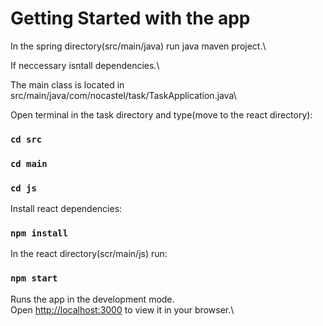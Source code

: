 # Getting Started with the app

In the spring directory(src/main/java) run java maven project.\

If neccessary isntall dependencies.\

The main class is located in src/main/java/com/nocastel/task/TaskApplication.java\

Open terminal in the task directory and type(move to the react directory):

### `cd src`
### `cd main`
### `cd js`

Install react dependencies:

### `npm install`

In the react directory(scr/main/js) run:

### `npm start`

Runs the app in the development mode.\
Open [http://localhost:3000](http://localhost:3000) to view it in your browser.\

